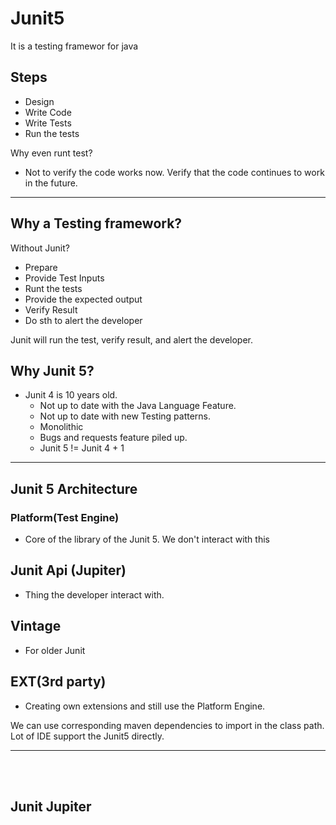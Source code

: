 # Junit5

It is a testing framewor for java

##  Steps
- Design
- Write Code
- Write Tests
- Run the tests

Why even runt test?
- Not to verify the code works now. Verify that the code continues to work in the future.

---

## Why a Testing framework?

Without Junit?

- Prepare
- Provide Test Inputs
- Runt the tests
- Provide the expected output
- Verify Result
- Do sth to alert the developer

Junit will run the test, verify result, and alert the developer.

## Why Junit 5?

- Junit 4 is 10 years old.
    - Not up to date with the Java Language Feature.
    - Not up to date with new Testing patterns.
    - Monolithic
    - Bugs and requests feature piled up.
    - Junit 5 != Junit 4 + 1

--- 

## Junit 5 Architecture

### Platform(Test Engine)
- Core of the library of the Junit 5. We don't interact with this

## Junit Api (**Jupiter**)
- Thing the developer interact with.

## Vintage
- For older Junit

## EXT(3rd party)
- Creating own extensions and still use the Platform Engine.

We can use corresponding maven dependencies to import in the class path.
Lot of IDE support the Junit5 directly.

--- 
<br>
<br>

## Junit Jupiter
